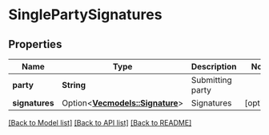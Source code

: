 # SinglePartySignatures

## Properties

Name | Type | Description | Notes
------------ | ------------- | ------------- | -------------
**party** | **String** | Submitting party | 
**signatures** | Option<[**Vec<models::Signature>**](Signature.md)> | Signatures | [optional]

[[Back to Model list]](../README.md#documentation-for-models) [[Back to API list]](../README.md#documentation-for-api-endpoints) [[Back to README]](../README.md)


